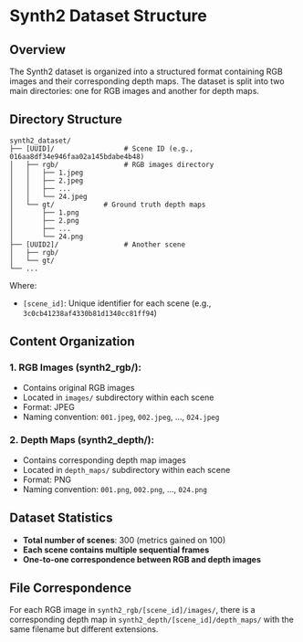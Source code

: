 # Synth2 Dataset Structure

## Overview
The Synth2 dataset is organized into a structured format containing RGB images and their corresponding depth maps. The dataset is split into two main directories: one for RGB images and another for depth maps.

## Directory Structure
```
synth2_dataset/
├── [UUID]/                 # Scene ID (e.g., 016aa8df34e946faa02a145bdabe4b48)
│   ├── rgb/                # RGB images directory
│   │   ├── 1.jpeg
│   │   ├── 2.jpeg
│   │   ├── ...
│   │   └── 24.jpeg
│   └── gt/            # Ground truth depth maps
│       ├── 1.png
│       ├── 2.png
│       ├── ...
│       └── 24.png
├── [UUID2]/                # Another scene
│   ├── rgb/
│   └── gt/
└── ...
```

Where:
- `[scene_id]`: Unique identifier for each scene (e.g., `3c0cb41238af4330b81d1340cc81ff94`)

## Content Organization

### 1. RGB Images (synth2_rgb/):
   - Contains original RGB images
   - Located in `images/` subdirectory within each scene
   - Format: JPEG
   - Naming convention: `001.jpeg`, `002.jpeg`, ..., `024.jpeg`

### 2. Depth Maps (synth2_depth/):
   - Contains corresponding depth map images
   - Located in `depth_maps/` subdirectory within each scene
   - Format: PNG
   - Naming convention: `001.png`, `002.png`, ..., `024.png`

## Dataset Statistics
- **Total number of scenes**: 300 (metrics gained on 100)
- **Each scene contains multiple sequential frames**
- **One-to-one correspondence between RGB and depth images**

## File Correspondence
For each RGB image in `synth2_rgb/[scene_id]/images/`, there is a corresponding depth map in `synth2_depth/[scene_id]/depth_maps/` with the same filename but different extensions.
